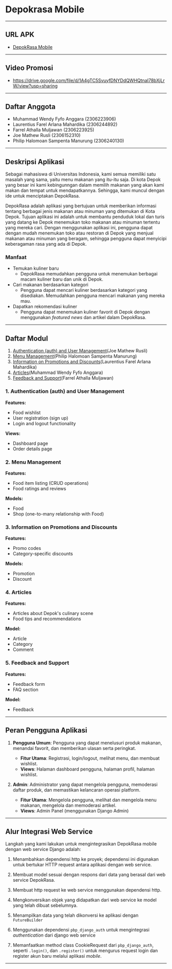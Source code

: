 # Depokrasa Mobile
---
## URL APK
- [DepokRasa Mobile]()
---
## Video Promosi
- https://drive.google.com/file/d/1A4gTC5SvuyfDNYDdQWHQtnaI78bXjLrW/view?usp=sharing
---
## Daftar Anggota
- Muhammad Wendy Fyfo Anggara (2306223906)
- Laurentius Farel Arlana Mahardika (2306244892)
- Farrel Athalla Muljawan (2306223925)
- Joe Mathew Rusli (2306152310)
- Philip Halomoan Sampenta Manurung (2306240130)
---
## Deskripsi Aplikasi
Sebagai mahasiswa di Universitas Indonesia, kami semua memiliki satu masalah yang sama, yaitu menu makanan yang itu-itu saja. Di kota Depok yang besar ini kami kebingunngan dalam memilih makanan yang akan kami makan dan tempat untuk mendapatkannya. Sehingga, kami muncul dengan ide untuk menciptakan DepokRasa. 

DepokRasa adalah aplikasi yang bertujuan untuk memberikan informasi tentang berbagai jenis makanan atau minuman yang ditemukan di Kota Depok. Tujuan aplikasi ini adalah untuk membantu penduduk lokal dan turis yang datang ke Depok menemukan toko makanan atau minuman tertentu yang mereka cari. Dengan menggunakan aplikasi ini, pengguna dapat dengan mudah menemukan toko atau restoran di Depok yang menjual makanan atau minuman yang beragam, sehingga pengguna dapat menyicipi keberagaman rasa yang ada di Depok.

### Manfaat
- Temukan kuliner baru
   - DepokRasa memudahkan pengguna untuk menemukan berbagai macam kuliner baru dan unik di Depok.
- Cari makanan berdasarkan kategori
   - Pengguna dapat mencari kuliner berdasarkan kategori yang disediakan. Memudahkan pengguna mencari makanan yang mereka mau.
- Dapatkan rekomendasi kuliner
   - Pengguna dapat menemukan kuliner favorit di Depok dengan menggunakan *featured news* dan artikel dalam DepokRasa.


---
## Daftar Modul 
1. [Authentication (auth) and User Management](#1-authentication-auth-and-user-management)(Joe Mathew Rusli)
2. [Menu Management](#2-menu-management)(Philip Halomoan Sampenta Manurung)
3. [Information on Promotions and Discounts](#3-information-on-promotions-and-discounts)(Laurentius Farel Arlana Mahardika)
4. [Articles](#4-articles)(Muhammad Wendy Fyfo Anggara)
5. [Feedback and Support](#5-feedback-and-support)(Farrel Athalla Muljawan)

### 1. Authentication (auth) and User Management
**Features:**
- Food wishlist
- User registration (sign up)
- Login and logout functionality

**Views:**
- Dashboard page
- Order details page

### 2. Menu Management
**Features:**
- Food item listing (CRUD operations)
- Food ratings and reviews

**Models:**
- Food
- Shop (one-to-many relationship with Food)

### 3. Information on Promotions and Discounts
**Features:**
- Promo codes
- Category-specific discounts

**Models:**
- Promotion
- Discount

### 4. Articles
**Features:**
- Articles about Depok's culinary scene
- Food tips and recommendations

**Model:**
- Article
- Category
- Comment

### 5. Feedback and Support
**Features:**
- Feedback form
- FAQ section

**Model:**
- Feedback

---
## Peran Pengguna Aplikasi
1. **Pengguna Umum**: Pengguna yang dapat menelusuri produk makanan, menandai favorit, dan memberikan ulasan serta peringkat.
   - **Fitur Utama**: Registrasi, login/logout, melihat menu, dan membuat wishlist.
   - **Views**: Halaman dashboard pengguna, halaman profil, halaman wishlist.

2. **Admin**: Administrator yang dapat mengelola pengguna, memoderasi daftar produk, dan memastikan kelancaran operasi platform.
   - **Fitur Utama**: Mengelola pengguna, melihat dan mengelola menu makanan, mengelola dan memoderasi artikel.
   - **Views**: Admin Panel (menggunakan Django Admin)
---
## Alur Integrasi Web Service
Langkah yang kami lakukan untuk mengintegrasikan DepokRasa mobile dengan web service Django adalah:
1.  Menambahkan dependensi http ke proyek; dependensi ini digunakan untuk bertukar HTTP request antara aplikasi dengan web service.

2.  Membuat model sesuai dengan respons dari data yang berasal dari web service DepokRasa.

3.  Membuat http request ke web service menggunakan dependensi http.

4.  Mengkonversikan objek yang didapatkan dari web service ke model yang telah dibuat sebelumnya.

5.  Menampilkan data yang telah dikonversi ke aplikasi dengan  `FutureBuilder`

6. Menggunakan dependensi `pbp_django_auth` untuk mengintegrasi *authentication* dari django web service

7. Memanfaatkan method class CookieRequest dari `pbp_django_auth`, seperti `.login()`, dan `.register()` untuk mengurus request login dan register akun baru melalui aplikasi *mobile*.

---

